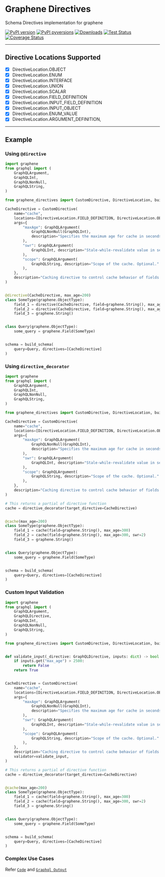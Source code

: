 # Graphene Directives
Schema Directives implementation for graphene

[![PyPI version][pypi-image]][pypi-url]
[![PyPI pyversions][pypi-version-image]][pypi-version-url]
[![Downloads][pypi-downloads-image]][pypi-downloads-url]
[![Test Status][tests-image]][tests-url]
[![Coverage Status][coveralls-image]][coveralls-url]

[pypi-image]: https://badge.fury.io/py/graphene-directives.svg
[pypi-url]: https://pypi.org/project/graphene-directives/
[pypi-version-image]: https://img.shields.io/pypi/pyversions/graphene-directives.svg
[pypi-version-url]: https://pypi.python.org/pypi/graphene-directives/
[pypi-downloads-image]: https://pepy.tech/badge/graphene-directives
[pypi-downloads-url]: https://pepy.tech/project/graphene-directives
[tests-image]: https://github.com/strollby/graphene-directives/actions/workflows/test.yml/badge.svg?branch=main
[tests-url]: https://github.com/strollby/graphene-directives/actions/workflows/test.yml
[coveralls-image]: https://coveralls.io/repos/github/strollby/graphene-directives/badge.svg?branch=main
[coveralls-url]: https://coveralls.io/github/strollby/graphene-directives?branch=main

------------------------

## Directive Locations Supported

- [x] DirectiveLocation.OBJECT
- [x] DirectiveLocation.ENUM
- [x] DirectiveLocation.INTERFACE
- [x] DirectiveLocation.UNION
- [x] DirectiveLocation.SCALAR
- [x] DirectiveLocation.FIELD_DEFINITION
- [x] DirectiveLocation.INPUT_FIELD_DEFINITION
- [x] DirectiveLocation.INPUT_OBJECT
- [x] DirectiveLocation.ENUM_VALUE
- [x] DirectiveLocation.ARGUMENT_DEFINITION,

------------------------

## Example

### Using `@directive`

```python
import graphene
from graphql import (
    GraphQLArgument,
    GraphQLInt,
    GraphQLNonNull,
    GraphQLString,
)

from graphene_directives import CustomDirective, DirectiveLocation, build_schema, directive

CacheDirective = CustomDirective(
    name="cache",
    locations=[DirectiveLocation.FIELD_DEFINITION, DirectiveLocation.OBJECT],
    args={
        "maxAge": GraphQLArgument(
            GraphQLNonNull(GraphQLInt),
            description="Specifies the maximum age for cache in seconds.",
        ),
        "swr": GraphQLArgument(
            GraphQLInt, description="Stale-while-revalidate value in seconds. Optional."
        ),
        "scope": GraphQLArgument(
            GraphQLString, description="Scope of the cache. Optional."
        ),
    },
    description="Caching directive to control cache behavior of fields or fragments.",
)


@directive(CacheDirective, max_age=200)
class SomeType(graphene.ObjectType):
    field_1 = directive(CacheDirective, field=graphene.String(), max_age=300)
    field_2 = directive(CacheDirective, field=graphene.String(), max_age=300, swr=2)
    field_3 = graphene.String()


class Query(graphene.ObjectType):
    some_query = graphene.Field(SomeType)


schema = build_schema(
    query=Query, directives=[CacheDirective]
) 
```


### Using `directive_decorator`

```python
import graphene
from graphql import (
    GraphQLArgument,
    GraphQLInt,
    GraphQLNonNull,
    GraphQLString,
)

from graphene_directives import CustomDirective, DirectiveLocation, build_schema, directive_decorator

CacheDirective = CustomDirective(
    name="cache",
    locations=[DirectiveLocation.FIELD_DEFINITION, DirectiveLocation.OBJECT],
    args={
        "maxAge": GraphQLArgument(
            GraphQLNonNull(GraphQLInt),
            description="Specifies the maximum age for cache in seconds.",
        ),
        "swr": GraphQLArgument(
            GraphQLInt, description="Stale-while-revalidate value in seconds. Optional."
        ),
        "scope": GraphQLArgument(
            GraphQLString, description="Scope of the cache. Optional."
        ),
    },
    description="Caching directive to control cache behavior of fields or fragments.",
)

# This returns a partial of directive function
cache = directive_decorator(target_directive=CacheDirective)


@cache(max_age=200)
class SomeType(graphene.ObjectType):
    field_1 = cache(field=graphene.String(), max_age=300)
    field_2 = cache(field=graphene.String(), max_age=300, swr=2)
    field_3 = graphene.String()


class Query(graphene.ObjectType):
    some_query = graphene.Field(SomeType)


schema = build_schema(
    query=Query, directives=[CacheDirective]
)
```

### Custom Input Validation

```python
import graphene
from graphql import (
    GraphQLArgument,
    GraphQLDirective,
    GraphQLInt,
    GraphQLNonNull,
    GraphQLString,
)

from graphene_directives import CustomDirective, DirectiveLocation, build_schema, directive_decorator


def validate_input(_directive: GraphQLDirective, inputs: dict) -> bool:
    if inputs.get("max_age") > 2500:
        return False
    return True


CacheDirective = CustomDirective(
    name="cache",
    locations=[DirectiveLocation.FIELD_DEFINITION, DirectiveLocation.OBJECT],
    args={
        "maxAge": GraphQLArgument(
            GraphQLNonNull(GraphQLInt),
            description="Specifies the maximum age for cache in seconds.",
        ),
        "swr": GraphQLArgument(
            GraphQLInt, description="Stale-while-revalidate value in seconds. Optional."
        ),
        "scope": GraphQLArgument(
            GraphQLString, description="Scope of the cache. Optional."
        ),
    },
    description="Caching directive to control cache behavior of fields or fragments.",
    validator=validate_input,
)

# This returns a partial of directive function
cache = directive_decorator(target_directive=CacheDirective)


@cache(max_age=200)
class SomeType(graphene.ObjectType):
    field_1 = cache(field=graphene.String(), max_age=300)
    field_2 = cache(field=graphene.String(), max_age=300, swr=2)
    field_3 = graphene.String()


class Query(graphene.ObjectType):
    some_query = graphene.Field(SomeType)


schema = build_schema(
    query=Query, directives=[CacheDirective]
)
```


### Complex Use Cases

Refer [`Code`](./example/complex_uses.py) and [`Graphql Output`](./example/complex_uses.graphql)